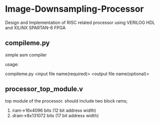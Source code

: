# Image-Downsampling-Processor
Design and Implementation of RISC related processor using VERILOG HDL and XILINX SPARTAN-6 FPGA

## compileme.py
simple asm compiler

usage:

compileme.py <input file name(required)> <output file name(optional)>

## processor_top_module.v
top module of the processor. should include two block rams;
1. iram->16x4096 bits (12 bit address width)
2. dram->8x131072 bits (17 bit address width)
